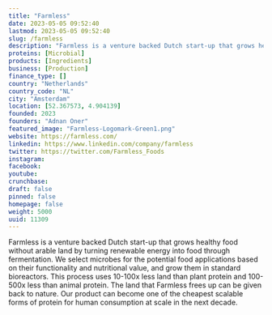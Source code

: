 ```yaml
---
title: "Farmless"
date: 2023-05-05 09:52:40
lastmod: 2023-05-05 09:52:40
slug: /farmless
description: "Farmless is a venture backed Dutch start-up that grows healthy food without arable land by turning renewable energy into food through fermentation. We select microbes for the potential food applications based on their functionality and nutritional value, and grow them in standard bioreactors. This process uses 10-100x less land than plant protein and 100-500x less than animal protein. The land that Farmless frees up can be given back to nature. Our product can become one of the cheapest scalable forms of protein for human consumption at scale in the next decade."
proteins: [Microbial]
products: [Ingredients]
business: [Production]
finance_type: []
country: "Netherlands"
country_code: "NL"
city: "Amsterdam"
location: [52.367573, 4.904139]
founded: 2023
founders: "Adnan Oner"
featured_image: "Farmless-Logomark-Green1.png"
website: https://farmless.com/
linkedin: https://www.linkedin.com/company/farmless
twitter: https://twitter.com/Farmless_Foods
instagram: 
facebook: 
youtube: 
crunchbase: 
draft: false
pinned: false
homepage: false
weight: 5000
uuid: 11309
---
```

Farmless is a venture backed Dutch start-up that grows healthy food without arable land by turning renewable energy into food through fermentation. We select microbes for the potential food applications based on their functionality and nutritional value, and grow them in standard bioreactors. This process uses 10-100x less land than plant protein and 100-500x less than animal protein. The land that Farmless frees up can be given back to nature. Our product can become one of the cheapest scalable forms of protein for human consumption at scale in the next decade.
